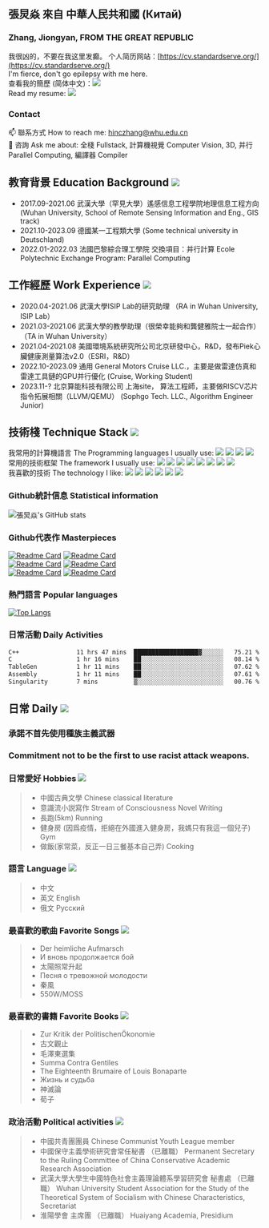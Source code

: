 ## 張炅焱 來自 中華人民共和國 (Китай)
### Zhang, Jiongyan, FROM THE GREAT REPUBLIC 
我很凶的，不要在我这里发癫。 个人简历网站：[https://cv.standardserve.org/](https://cv.standardserve.org/)  
I'm fierce, don't go epilepsy with me here.  
查看我的簡歷 (简体中文)：<a href="https://github.com/hinczhang/hinczhang/blob/main/%E5%BC%A0%E7%82%85%E7%84%B1-%E7%AE%80%E5%8E%86-%E6%A0%A1%E6%8B%9B.pdf"><img src="https://img.shields.io/badge/简历-CN-brightgreen"/></a>  
Read my resume: <a href="https://github.com/hinczhang/hinczhang/blob/main/ZHANGJIONGYAN-RESUME-GRADUATE.pdf"><img src="https://img.shields.io/badge/简历-EN-yellowgreen"/></a>  
### Contact 
📫 聯系方式 How to reach me: hinczhang@whu.edu.cn  
💬 咨詢 Ask me about: 全棧 Fullstack, 計算機視覺 Computer Vision, 3D, 并行 Parallel Computing, 編譯器 Compiler  
## 教育背景 Education Background <img src="https://img.shields.io/badge/教育-Education-brightgreen"/>
- 2017.09-2021.06 武漢大學（罕見大學）遙感信息工程學院地理信息工程方向 (Wuhan University, School of Remote Sensing Information and Eng., GIS track)  
- 2021.10-2023.09 德國某一工程類大學 (Some technical university in Deutschland)  
- 2022.01-2022.03 法國巴黎綜合理工學院 交換項目：并行計算 Ecole Polytechnic Exchange Program: Parallel Computing
## 工作經歷 Work Experience <img src="https://img.shields.io/badge/工作-Work-orange"/>
- 2020.04-2021.06 武漢大學ISIP Lab的研究助理 （RA in Wuhan University, ISIP Lab）  
- 2021.03-2021.06 武漢大學的教學助理（很榮幸能夠和龔健雅院士一起合作）（TA in Wuhan University）
- 2021.04-2021.08 美國環境系統研究所公司北京研發中心，R&D，發布Piek心臟健康測量算法v2.0（ESRI，R&D）  
- 2022.10-2023.09 通用 General Motors Cruise LLC.，主要是做雷達仿真和雷達工具鏈的GPU并行優化  (Cruise, Working Student)  
- 2023.11-? 北京算能科技有限公司 上海site， 算法工程師，主要做RISCV芯片指令拓展相關（LLVM/QEMU） (Sophgo Tech. LLC., Algorithm Engineer Junior)
## 技術棧 Technique Stack <img src="https://img.shields.io/badge/Techniques-v1.0.0-red"/>
我常用的計算機語言 The Programming languages I usually use: <img src="https://img.shields.io/badge/Language-Javascript-green"/>
<img src="https://img.shields.io/badge/Language-C++-green"/>
<img src="https://img.shields.io/badge/Language-Java-green"/>
<img src="https://img.shields.io/badge/Language-Python-green"/>  
常用的技術框架 The framework I usually use: <img src="https://img.shields.io/badge/Stack-Vue-red"/>
<img src="https://img.shields.io/badge/Stack-Android-red"/>
<img src="https://img.shields.io/badge/Stack-OpenCV-red"/>
<img src="https://img.shields.io/badge/Stack-Hadoop-red"/>
<img src="https://img.shields.io/badge/Stack-MPI/OpenMP-red"/>
<img src="https://img.shields.io/badge/Stack-QT-red"/>
<img src="https://img.shields.io/badge/Stack-CUDA-red"/>
<img src="https://img.shields.io/badge/Stack-MFC-red"/>  
我喜歡的技術 The technology I like: <img src="https://img.shields.io/badge/Tech-3D-blue"/>
<img src="https://img.shields.io/badge/Tech-DataScience-blue"/>
<img src="https://img.shields.io/badge/Tech-DeepLearning-blue"/>
<img src="https://img.shields.io/badge/Tech-Modelling-blue"/>
<img src="https://img.shields.io/badge/Tech-CV-blue"/>
<img src="https://img.shields.io/badge/Tech-ImageProcessing-blue"/>
<!--
**hinczhang/hinczhang** is a ✨ _special_ ✨ repository because its `README.md` (this file) appears on your GitHub profile.

Here are some ideas to get you started:

- 🔭 I’m currently working on ...
- 🌱 I’m currently learning ...
- 👯 I’m looking to collaborate on ...
- 🤔 I’m looking for help with ...
- 💬 Ask me about ...
- 📫 How to reach me: ...
- 😄 Pronouns: ...
- ⚡ Fun fact: ...
-->
### Github統計信息 Statistical information
![張炅焱's GitHub stats](https://github-readme-stats-git-masterrstaa-rickstaa.vercel.app/api?username=hinczhang&show_icons=true&theme=vue)  
### Github代表作 Masterpieces
[![Readme Card](https://github-readme-stats-git-masterrstaa-rickstaa.vercel.app/api/pin/?username=hinczhang&repo=Machine-Learning-for-3D-Geometry&theme=vue)](https://github.com/hinczhang/Machine-Learning-for-3D-Geometry)
[![Readme Card](https://github-readme-stats-git-masterrstaa-rickstaa.vercel.app/api/pin/?username=hinczhang&repo=3D-Scanning-and-Motion-Capture&theme=swift&layout=compact)](https://github.com/hinczhang/3D-Scanning-and-Motion-Capture)  
[![Readme Card](https://github-readme-stats-git-masterrstaa-rickstaa.vercel.app/api/pin/?username=hinczhang&repo=INF560-ParallelAlgorithm&theme=buefy)](https://github.com/hinczhang/INF560-ParallelAlgorithm)
[![Readme Card](https://github-readme-stats-git-masterrstaa-rickstaa.vercel.app/api/pin/?username=hinczhang&repo=GeoRecorder)](https://github.com/hinczhang/GeoRecorder)  
[![Readme Card](https://github-readme-stats-git-masterrstaa-rickstaa.vercel.app/api/pin/?username=hinczhang&repo=Graduate-Thesis&theme=graywhite)](https://github.com/hinczhang/Graduate-Thesis)
[![Readme Card](https://github-readme-stats-git-masterrstaa-rickstaa.vercel.app/api/pin/?username=hinczhang&repo=ObjectRec&theme=swift)](https://github.com/hinczhang/ObjectRec)
### 熱門語言 Popular languages
[![Top Langs](https://github-readme-stats-git-masterrstaa-rickstaa.vercel.app/api/top-langs/?username=hinczhang)](https://github.com/hinczhang/github-readme-stats)
### 日常活動 Daily Activities
<!--START_SECTION:waka-->

```txt
C++                11 hrs 47 mins  ██████████████████▓░░░░░░   75.21 %
C                  1 hr 16 mins    ██░░░░░░░░░░░░░░░░░░░░░░░   08.14 %
TableGen           1 hr 11 mins    ██░░░░░░░░░░░░░░░░░░░░░░░   07.62 %
Assembly           1 hr 11 mins    ██░░░░░░░░░░░░░░░░░░░░░░░   07.61 %
Singularity        7 mins          ▒░░░░░░░░░░░░░░░░░░░░░░░░   00.76 %
```

<!--END_SECTION:waka-->
## 日常 Daily <img src="https://img.shields.io/badge/%E6%97%A5%E5%B8%B8-daily-blue"/>
### 承諾不首先使用種族主義武器
### Commitment not to be the first to use racist attack weapons.
### 日常愛好 Hobbies <img src="https://img.shields.io/badge/hobby-favorite-brightgreen"/>
> - 中國古典文學 Chinese classical literature  
> - 意識流小説寫作 Stream of Consciousness Novel Writing  
> - 長跑(5km) Running
> - 健身房 (因爲疫情，拒絕在外國進入健身房，我媽只有我這一個兒子) Gym
> - 做飯(家常菜，反正一日三餐基本自己弄) Cooking  
### 語言 Language <img src="https://img.shields.io/badge/language-use-orange"/>
> - 中文  
> - 英文 English  
> - 俄文 Русский  
### 最喜歡的歌曲 Favorite Songs <img src="https://img.shields.io/badge/song-favorite-lightgrey"/>
> - Der heimliche Aufmarsch  
> - И вновь продолжается бой  
> - 太陽照常升起  
> - Песня о тревожной молодости  
> - 秦風  
> - 550W/MOSS
### 最喜歡的書籍 Favorite Books <img src="https://img.shields.io/badge/book-favorite-green"/>
> - Zur Kritik der PolitischenÖkonomie  
> - 古文觀止  
> - 毛澤東選集  
> - Summa Contra Gentiles  
> - The Eighteenth Brumaire of Louis Bonaparte  
> - Жизнь и судьба
> - 神滅論
> - 荀子
### 政治活動 Political activities <img src="https://img.shields.io/badge/activity-politics-yellowgreen"/>
> - 中國共青團團員 Chinese Communist Youth League member  
> - 中國保守主義學術研究會常任秘書 （已離職） Permanent Secretary to the Ruling Committee of China Conservative Academic Research Association  
> - 武漢大學大學生中國特色社會主義理論體系學習研究會 秘書處 （已離職） Wuhan University Student Association for the Study of the Theoretical System of Socialism with Chinese Characteristics, Secretariat  
> - 淮陽學會 主席團 （已離職） Huaiyang Academia, Presidium  

